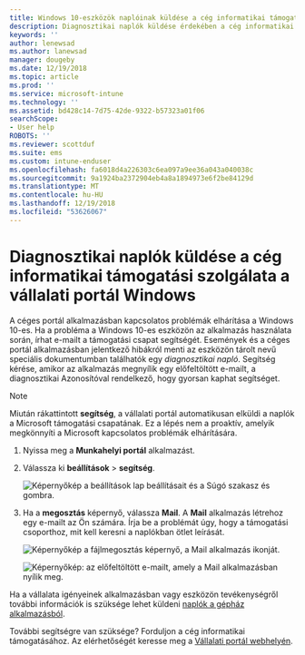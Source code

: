 ```yaml
---
title: Windows 10-eszközök naplóinak küldése a cég informatikai támogatási szolgálatának | Microsoft Docs
description: Diagnosztikai naplók küldése érdekében a cég informatikai támogatási problémák megoldásához
keywords: ''
author: lenewsad
ms.author: lanewsad
manager: dougeby
ms.date: 12/19/2018
ms.topic: article
ms.prod: ''
ms.service: microsoft-intune
ms.technology: ''
ms.assetid: bd428c14-7d75-42de-9322-b57323a01f06
searchScope:
- User help
ROBOTS: ''
ms.reviewer: scottduf
ms.suite: ems
ms.custom: intune-enduser
ms.openlocfilehash: fa6018d4a226303c6ea097a9ee36a043a040038c
ms.sourcegitcommit: 9a1924ba2372904eb4a8a1894973e6f2be84129d
ms.translationtype: MT
ms.contentlocale: hu-HU
ms.lasthandoff: 12/19/2018
ms.locfileid: "53626067"
---
```

# <a name="send-diagnostic-logs-to-your-company-support-from-company-portal-for-windows"></a>Diagnosztikai naplók küldése a cég informatikai támogatási szolgálata a vállalati portál Windows

A céges portál alkalmazásban kapcsolatos problémák elhárítása a Windows 10-es. Ha a probléma a Windows 10-es eszközön az alkalmazás használata során, írhat e-mailt a támogatási csapat segítségét. Események és a céges portál alkalmazásban jelentkező hibákról menti az eszközön tárolt nevű speciális dokumentumban találhatók egy _diagnosztikai napló_. Segítség kérése, amikor az alkalmazás megnyílik egy előfeltöltött e-mailt, a diagnosztikai Azonosítóval rendelkező, hogy gyorsan kaphat segítséget.

> [!Note]       
> Miután rákattintott **segítség**, a vállalati portál automatikusan elküldi a naplók a Microsoft támogatási csapatának. Ez a lépés nem a proaktív, amelyik megkönnyíti a Microsoft kapcsolatos problémák elhárítására.  

1. Nyissa meg a **Munkahelyi portál** alkalmazást.
2. Válassza ki **beállítások** > **segítség**.  

   ![Képernyőkép a beállítások lap beállításait és a Súgó szakasz és gombra.](./media/1811_Get_Help_Windows_Cpapp.png)    

3. Ha a **megosztás** képernyő, válassza **Mail**. A **Mail** alkalmazás létrehoz egy e-mailt az Ön számára. Írja be a problémát úgy, hogy a támogatási csoporthoz, mit kell keresni a naplókban ötlet leírását.

   ![Képernyőkép a fájlmegosztás képernyő, a Mail alkalmazás ikonját.](./media/1811_Mail_Logs_Windows_CPapp.png)  


   ![Képernyőkép: az előfeltöltött e-mailt, amely a Mail alkalmazásban nyílik meg.](./media/1811_Get_Help_Email_Windows_CPapp.png)  

Ha a vállalata igényeinek alkalmazásban vagy eszközön tevékenységről további információk is szüksége lehet küldeni [naplók a gépház alkalmazásból](send-logs-to-your-it-admin-settings-windows.md).  

További segítségre van szüksége? Forduljon a cég informatikai támogatásához. Az elérhetőségét keresse meg a [Vállalati portál webhelyén](https://go.microsoft.com/fwlink/?linkid=2010980).  
